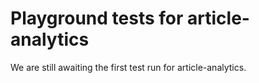 # Playground tests for article-analytics
We are still awaiting the first test run for article-analytics.
